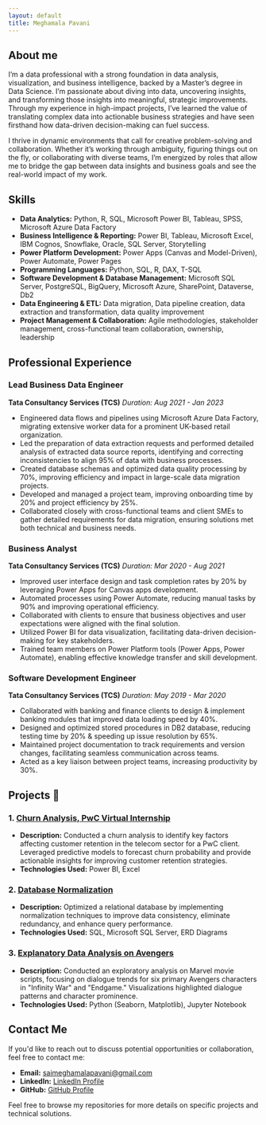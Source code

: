 ```yaml
---
layout: default
title: Meghamala Pavani
---
```



## About me
I’m a data professional with a strong foundation in data analysis, visualization, and business intelligence, backed by a Master’s degree in Data Science. I’m passionate about diving into data, uncovering insights, and transforming those insights into meaningful, strategic improvements. Through my experience in high-impact projects, I’ve learned the value of translating complex data into actionable business strategies and have seen firsthand how data-driven decision-making can fuel success.

I thrive in dynamic environments that call for creative problem-solving and collaboration. Whether it’s working through ambiguity, figuring things out on the fly, or collaborating with diverse teams, I’m energized by roles that allow me to bridge the gap between data insights and business goals and see the real-world impact of my work.


## Skills

- **Data Analytics:** Python, R, SQL, Microsoft Power BI, Tableau, SPSS, Microsoft Azure Data Factory
- **Business Intelligence & Reporting:** Power BI, Tableau, Microsoft Excel, IBM Cognos, Snowflake, Oracle, SQL Server, Storytelling
- **Power Platform Development:** Power Apps (Canvas and Model-Driven), Power Automate, Power Pages
- **Programming Languages:** Python, SQL, R, DAX, T-SQL
- **Software Development & Database Management:** Microsoft SQL Server, PostgreSQL, BigQuery, Microsoft Azure, SharePoint, Dataverse, Db2
- **Data Engineering & ETL:** Data migration, Data pipeline creation, data extraction and transformation, data quality improvement
- **Project Management & Collaboration:** Agile methodologies, stakeholder management, cross-functional team collaboration, ownership, leadership

## Professional Experience

### Lead Business Data Engineer  
**Tata Consultancy Services (TCS)**
*Duration: Aug 2021 - Jan 2023*

- Engineered data flows and pipelines using Microsoft Azure Data Factory, migrating extensive worker data for a prominent UK-based retail organization.
- Led the preparation of data extraction requests and performed detailed analysis of extracted data source reports, identifying and correcting inconsistencies to align 95% of data with business processes.
- Created database schemas and optimized data quality processing by 70%, improving efficiency and impact in large-scale data migration projects.
- Developed and managed a project team, improving onboarding time by 20% and project efficiency by 25%.
- Collaborated closely with cross-functional teams and client SMEs to gather detailed requirements for data migration, ensuring solutions met both technical and business needs.


### Business Analyst  
**Tata Consultancy Services (TCS)**
*Duration: Mar 2020 - Aug 2021*

- Improved user interface design and task completion rates by 20% by leveraging Power Apps for Canvas apps development.
- Automated processes using Power Automate, reducing manual tasks by 90% and improving operational efficiency.
- Collaborated with clients to ensure that business objectives and user expectations were aligned with the final solution.
- Utilized Power BI for data visualization, facilitating data-driven decision-making for key stakeholders.
- Trained team members on Power Platform tools (Power Apps, Power Automate), enabling effective knowledge transfer and skill development.

### Software Development Engineer  
**Tata Consultancy Services (TCS)**
*Duration: May 2019 - Mar 2020*

- Collaborated with banking and finance clients to design & implement banking modules that improved data loading speed by 40%.
- Designed and optimized stored procedures in DB2 database, reducing testing time by 20% & speeding up issue resolution by 65%.
- Maintained project documentation to track requirements and version changes, facilitating seamless communication across teams.
- Acted as a key liaison between project teams, increasing productivity by 30%.

## Projects 🌟

### 1. **[Churn Analysis, PwC Virtual Internship](https://github.com/Megness6/PwC-Churn-Analysis/blob/7f1c0a9e71fa19b7eca37bbbb5e7059e9995bb1b/Task%203%20-%20Churn%20Analysis%20Dashboard.pdf)**
- **Description:** Conducted a churn analysis to identify key factors affecting customer retention in the telecom sector for a PwC client. Leveraged predictive models to forecast churn probability and provide actionable insights for improving customer retention strategies.
- **Technologies Used:** Power BI, Excel

### 2. **[Database Normalization](https://github.com/Megness6/Database-Normalization/blob/7fd4233c669c2f26ba4b11b71b8fc2976d43bfe1/mini%20project%202/mini_project2.py)**
- **Description:** Optimized a relational database by implementing normalization techniques to improve data consistency, eliminate redundancy, and enhance query performance.
- **Technologies Used:** SQL, Microsoft SQL Server, ERD Diagrams

### 3. **[Explanatory Data Analysis on Avengers](https://github.com/Megness6/EDA-on-Marvel/blob/ef38c76f5d16aa21605df4e86b8dea60410e1344/EDA%20on%20Marvel.ipynb)**
- **Description:** Conducted an exploratory analysis on Marvel movie scripts, focusing on dialogue trends for six primary Avengers characters in "Infinity War" and "Endgame." Visualizations highlighted dialogue patterns and character prominence.
- **Technologies Used:** Python (Seaborn, Matplotlib), Jupyter Notebook

## Contact Me

If you'd like to reach out to discuss potential opportunities or collaboration, feel free to contact me:

- **Email:** [saimeghamalapavani@gmail.com](mailto:saimeghamalapavani@gmail.com)
- **LinkedIn:** [LinkedIn Profile](https://www.linkedin.com/in/meghamala-pavani/)
- **GitHub:** [GitHub Profile](https://github.com/Megness6)

Feel free to browse my repositories for more details on specific projects and technical solutions.
